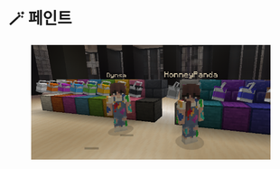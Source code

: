 # 🪄 페인트

<figure><img src="../../.gitbook/assets/unknown (2).png" alt=""><figcaption></figcaption></figure>
